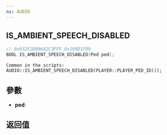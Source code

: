 ```yaml
---
ns: AUDIO
---
```

## IS_AMBIENT_SPEECH_DISABLED

```c
// 0x932C2D096A2C3FFF 0x109D1F89
BOOL IS_AMBIENT_SPEECH_DISABLED(Ped ped);
```

```
Common in the scripts:  
AUDIO::IS_AMBIENT_SPEECH_DISABLED(PLAYER::PLAYER_PED_ID());  
```

## 參數
* **ped**: 

## 返回值
